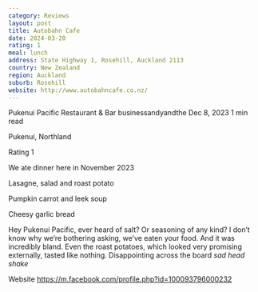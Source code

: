 ```yaml
---
category: Reviews
layout: post
title: Autobahn Cafe
date: 2024-03-20
rating: 1
meal: lunch
address: State Highway 1, Rosehill, Auckland 2113
country: New Zealand
region: Auckland
suburb: Rosehill
website: http://www.autobahncafe.co.nz/
---
```


Pukenui Pacific Restaurant & Bar
businessandyandthe
Dec 8, 2023
1 min read

Pukenui, Northland

Rating 1


We ate dinner here in November 2023 

Lasagne, salad and roast potato

Pumpkin carrot and leek soup

Cheesy garlic bread 

Hey Pukenui Pacific, ever heard of salt? Or seasoning of any kind? I don’t know why we’re bothering asking, we’ve eaten your food. And it was incredibly bland. Even the roast potatoes, which looked very promising externally, tasted like nothing. Disappointing across the board *sad head shake*

Website https://m.facebook.com/profile.php?id=100093796000232